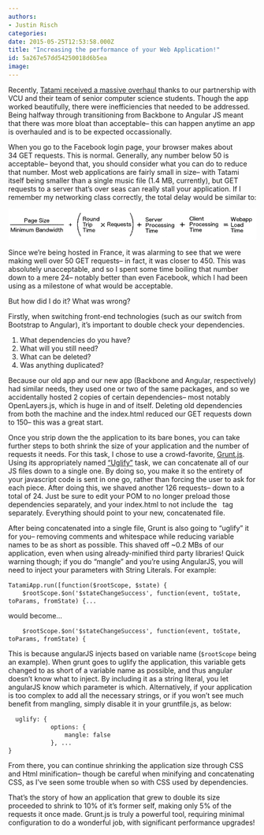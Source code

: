 ```yaml
---
authors:
- Justin Risch
categories:
date: 2015-05-25T12:53:58.000Z
title: "Increasing the performance of your Web Application!"
id: 5a267e57dd54250018d6b5ea
image: 
---
```


Recently, [Tatami received a massive overhaul](https://blog.ippon.tech/vcu-ippon-angularjs-tatami/) thanks to our partnership with VCU and their team of senior computer science students. Though the app worked beautifully, there were inefficiencies that needed to be addressed. Being halfway through transitioning from Backbone to Angular JS meant that there was more bloat than acceptable– this can happen anytime an app is overhauled and is to be expected occassionally.

When you go to the Facebook login page, your browser makes about 34 GET requests. This is normal. Generally, any number below 50 is acceptable– beyond that, you should consider what you can do to reduce that number. Most web applications are fairly small in size– with Tatami itself being smaller than a single music file (1.4 MB, currently), but GET requests to a server that’s over seas can really stall your application. If I remember my networking class correctly, the total delay would be similar to:

[![bandwidth](https://raw.githubusercontent.com/ippontech/blog-usa/master/images/2015/05/bandwidth.png)](https://raw.githubusercontent.com/ippontech/blog-usa/master/images/2015/05/bandwidth.png)

Since we’re being hosted in France, it was alarming to see that we were making well over 50 GET requests– in fact, it was closer to 450. This was absolutely unacceptable, and so I spent some time boiling that number down to a mere 24– notably better than even Facebook, which I had been using as a milestone of what would be acceptable.

But how did I do it? What was wrong?

Firstly, when switching front-end technologies (such as our switch from Bootstrap to Angular), it’s important to double check your dependencies.

1. What dependencies do you have?
2. What will you still need?
3. What can be deleted?
4. Was anything duplicated?

Because our old app and our new app (Backbone and Angular, respectively) had similar needs, they used one or two of the same packages, and so we accidentally hosted 2 copies of certain dependencies– most notably OpenLayers.js, which is huge in and of itself. Deleting old dependencies from both the machine and the index.html reduced our GET requests down to 150– this was a great start.

Once you strip down the the application to its bare bones, you can take further steps to both shrink the size of your application and the number of requests it needs. For this task, I chose to use a crowd-favorite, [Grunt.js](http://gruntjs.com/). Using its appropriately named [“Uglify”](https://github.com/gruntjs/grunt-contrib-uglify) task, we can concatenate all of our JS files down to a single one. By doing so, you make it so the entirety of your javascript code is sent in one go, rather than forcing the user to ask for each piece. After doing this, we shaved another 126 requests– down to a total of 24. Just be sure to edit your POM to no longer preload those dependencies separately, and your index.html to not include the  <src> tag separately. Everything should point to your new, concatenated file.

After being concatenated into a single file, Grunt is also going to “uglify” it for you– removing comments and whitespace while reducing variable names to be as short as possible. This shaved off ~0.2 MBs of our application, even when using already-minified third party libraries! Quick warning though; if you do “mangle” and you’re using AngularJS, you will need to inject your parameters with String Literals. For example:

```
TatamiApp.run([function($rootScope, $state) {
    $rootScope.$on('$stateChangeSuccess', function(event, toState, toParams, fromState) {...
```

would become…

```TatamiApp.run(['$rootScope', '$state', function($rootScope, $state) {
    $rootScope.$on('$stateChangeSuccess', function(event, toState, toParams, fromState) {
```
This is because angularJS injects based on variable name (`$rootScope` being an example). When grunt goes to uglify the application, this variable gets changed to as short of a variable name as possible, and thus angular doesn’t know what to inject. By including it as a string literal, you let angularJS know which parameter is which. Alternatively, if your application is too complex to add all the necessary strings, or if you won’t see much benefit from mangling, simply disable it in your gruntfile.js, as below:

```
  uglify: {
            options: {
                mangle: false
            }, ...
}
```
From there, you can continue shrinking the application size through CSS and Html minification– though be careful when minifying and concatenating CSS, as I’ve seen some trouble when so with CSS used by dependencies.

That’s the story of how an application that grew to double its size proceeded to shrink to 10% of it’s former self, making only 5% of the requests it once made. Grunt.js is truly a powerful tool, requiring minimal configuration to do a wonderful job, with significant performance upgrades!
